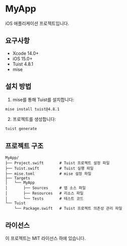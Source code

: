 # MyApp

iOS 애플리케이션 프로젝트입니다.

## 요구사항

- Xcode 14.0+
- iOS 15.0+
- Tuist 4.8.1
- mise

## 설치 방법

1. mise를 통해 Tuist를 설치합니다:
```bash
mise install tuist@4.8.1
```

2. 프로젝트를 생성합니다:
```bash
tuist generate
```

## 프로젝트 구조

```
MyApp/
├── Project.swift       # Tuist 프로젝트 설정 파일
├── Tuist.swift         # Tuist 실행 파일
├── mise.toml           # mise 설정 파일
├── Targets
│   └── MyApp
│       ├── Sources     # 앱 소스 파일
│       ├── Resources   # 리소스 파일
│       └── Tests       # 테스트 코드
└── Tuist
    └── Package.swift   # Tuist 프로젝트 의존성 관리 파일
```

## 라이선스

이 프로젝트는 MIT 라이선스 하에 있습니다. 